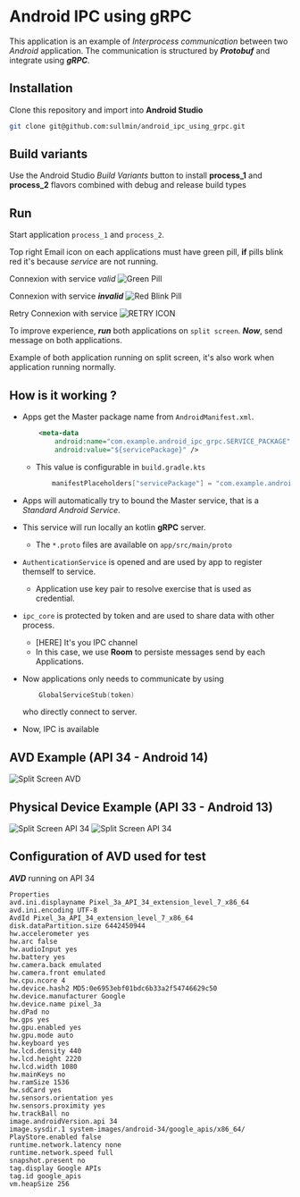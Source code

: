 # Android IPC using gRPC

This application is an example of *Interprocess communication* between two *Android* application.
The communication is structured by ***Protobuf*** and integrate using ***gRPC***.

## Installation

Clone this repository and import into **Android Studio**

```bash
git clone git@github.com:sullmin/android_ipc_using_grpc.git
```

## Build variants

Use the Android Studio *Build Variants* button to install **process_1** and **process_2** flavors
combined with debug and release build types

## Run

Start application `process_1` and `process_2`.

Top right Email icon on each applications must have green pill, **if** pills blink red it's because
*service* are not running.

Connexion with service *valid*
![Green Pill](images/green_pill.png)

Connexion with service ***invalid***
![Red Blink Pill](images/red_pill.png)

Retry Connexion with service
![RETRY ICON](images/retry.png)

To improve experience, ***run*** both applications on `split screen`.
***Now***, send message on both applications.

Example of both application running on split screen, it's also work when application running
normally.

## How is it working ?

- Apps get the Master package name from `AndroidManifest.xml`.
    ```xml
        <meta-data
            android:name="com.example.android_ipc_grpc.SERVICE_PACKAGE"
            android:value="${servicePackage}" />
    ```
    * This value is configurable in `build.gradle.kts`
      ```kotlin
          manifestPlaceholders["servicePackage"] = "com.example.android_ipc_grpc.process_2"  
      ```

- Apps will automatically try to bound the Master service, that is a *Standard Android Service*.
- This service will run locally an kotlin **gRPC** server.
    * The `*.proto` files are available on `app/src/main/proto`
- `AuthenticationService` is opened and are used by app to register themself to service.
    * Application use key pair to resolve exercise that is used as credential.
- `ipc_core` is protected by token and are used to share data with other process.
    * [HERE] It's you IPC channel
    * In this case, we use **Room** to persiste messages send by each Applications.
- Now applications only needs to communicate by using
    ```kotlin
        GlobalServiceStub(token)
    ```
  who directly connect to server.
- Now, IPC is available

## AVD Example (API 34 - Android 14)

![Split Screen AVD](images/split_screen.png)

## Physical Device Example (API 33 - Android 13)

![Split Screen API 34](images/split_screen_real_device.png)
![Split Screen API 34](images/split_screen_real_device_2.png)

## Configuration of AVD used for test

***AVD*** running on API 34

```
Properties
avd.ini.displayname Pixel_3a_API_34_extension_level_7_x86_64
avd.ini.encoding UTF-8
AvdId Pixel_3a_API_34_extension_level_7_x86_64
disk.dataPartition.size 6442450944
hw.accelerometer yes
hw.arc false
hw.audioInput yes
hw.battery yes
hw.camera.back emulated
hw.camera.front emulated
hw.cpu.ncore 4
hw.device.hash2 MD5:0e6953ebf01bdc6b33a2f54746629c50
hw.device.manufacturer Google
hw.device.name pixel_3a
hw.dPad no
hw.gps yes
hw.gpu.enabled yes
hw.gpu.mode auto
hw.keyboard yes
hw.lcd.density 440
hw.lcd.height 2220
hw.lcd.width 1080
hw.mainKeys no
hw.ramSize 1536
hw.sdCard yes
hw.sensors.orientation yes
hw.sensors.proximity yes
hw.trackBall no
image.androidVersion.api 34
image.sysdir.1 system-images/android-34/google_apis/x86_64/
PlayStore.enabled false
runtime.network.latency none
runtime.network.speed full
snapshot.present no
tag.display Google APIs
tag.id google_apis
vm.heapSize 256
```